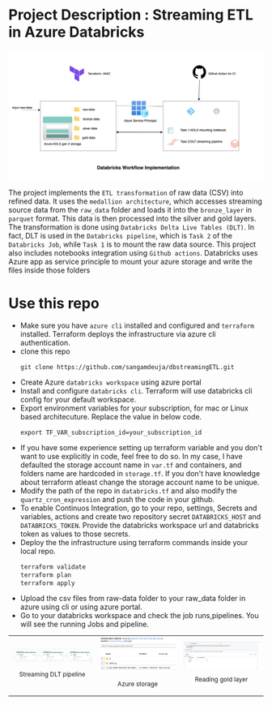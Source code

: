 # Project Description : Streaming ETL in Azure Databricks

<img src="images/Databricks_workflow.png" alt="Alt text" width="800"/>

The project implements the `ETL transformation` of raw data (CSV) into refined data. It uses the `medallion architecture`, which accesses streaming source data from the `raw_data` folder and loads it into the `bronze_layer` in `parquet` format. This data is then processed into the silver and gold layers. The transformation is done using `Databricks Delta Live Tables (DLT)`. In fact, DLT is used in the `Databricks pipeline`, which is `Task 2` of the `Databricks Job`, while `Task 1` is to mount the raw data source. This project also includes notebooks integration using `Github actions`. Databricks uses Azure app as service principle to mount your azure storage and write the files inside those folders
# Use this repo
* Make sure you have `azure cli` installed and configured and `terraform` installed. Terraform deploys the infrastructure via azure cli authentication.
* clone this repo
  ```
  git clone https://github.com/sangamdeuja/dbstreamingETL.git
  ```
* Create Azure `databricks workspace` using azure portal
* Install and configure `databricks cli`. Terraform will use databricks cli config for your default workspace.
* Export environment variables for your subscription, for mac or Linux based architecuture. Replace the value in below code.
  ```
  export TF_VAR_subscription_id=your_subscription_id
  ```
* If you have some experience setting up terraform variable and you don't want to use explicitly in code, feel free to do so. In my case, I have defaulted the storage account name in `var.tf` and containers, and folders name are hardcoded in `storage.tf`. If you don't have knowledge about terraform atleast change the storage account name to be unique.
* Modify the path of the repo in `databricks.tf` and also modify the `quartz_cron_expression` and push the code in your github.
* To enable Continuos Integration, go to your repo, settings, Secrets and variables, actions and create two repository secret `DATABRICKS_HOST` and `DATABRICKS_TOKEN`. Provide the databricks workspace url and databricks token as values to those secrets.
* Deploy the the infrastructure using terraform commands inside your local repo.
  ```
  terraform validate
  terraform plan
  terraform apply
  ```
* Upload the csv files from raw-data folder to your raw_data folder in azure using cli or using azure portal.
* Go to your databricks workspace and check the job runs,pipelines. You will see the running Jobs and pipeline.

<table>
  <tr>
    <td align="center">
      <img src="images/1.png" alt="Image 1" width="300px" />
      <p style="font-size: 12px;">Streaming DLT pipeline</p>
    </td>
    <td align="center">
      <img src="images/2.png" alt="Image 2" width="300px" />
      <p style="font-size: 12px;">Azure storage</p>
    </td>
    <td align="center">
      <img src="images/3.png" alt="Image 3" width="300px" />
      <p style="font-size: 12px;">Reading gold layer</p>
    </td>
  </tr>
</table>
